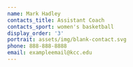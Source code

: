 ```yaml
---
name: Mark Hadley
contacts_title: Assistant Coach
contacts_sport: women's basketball
display_order: '3'
portrait: assets/img/blank-contact.svg
phone: 888-888-8888
email: exampleemail@kcc.edu
---
```

